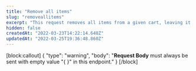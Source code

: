 ```yaml
---
title: "Remove all items"
slug: "removeallitems"
excerpt: "This request removes all items from a given cart, leaving it empty.\r\n\r\nYou must send an empty JSON in the body of the request.\r\n\r\nThe [orderForm](https://developers.vtex.com/vtex-rest-api/reference/checkout-api-overview) is the data structure which represents a shopping cart and contains all information pertaining to it. Hence, the `orderFormId` is the identification code of a given cart."
hidden: false
createdAt: "2022-03-23T14:22:14.648Z"
updatedAt: "2022-03-25T19:36:48.860Z"
---
```

[block:callout]
{
  "type": "warning",
  "body": "__Request Body__ must always be sent with empty value \"{ }\" in this endpoint."
}
[/block]
